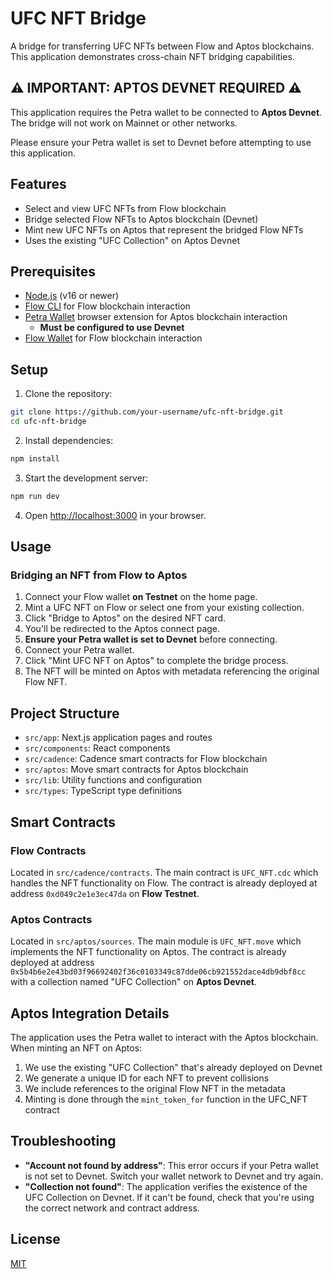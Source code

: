 # UFC NFT Bridge

A bridge for transferring UFC NFTs between Flow and Aptos blockchains. This application demonstrates cross-chain NFT bridging capabilities.

## ⚠️ IMPORTANT: APTOS DEVNET REQUIRED ⚠️

This application requires the Petra wallet to be connected to **Aptos Devnet**. The bridge will not work on Mainnet or other networks.

Please ensure your Petra wallet is set to Devnet before attempting to use this application.

## Features

- Select and view UFC NFTs from Flow blockchain
- Bridge selected Flow NFTs to Aptos blockchain (Devnet)
- Mint new UFC NFTs on Aptos that represent the bridged Flow NFTs
- Uses the existing "UFC Collection" on Aptos Devnet

## Prerequisites

- [Node.js](https://nodejs.org/) (v16 or newer)
- [Flow CLI](https://docs.onflow.org/flow-cli/install/) for Flow blockchain interaction
- [Petra Wallet](https://petra.app/) browser extension for Aptos blockchain interaction
  - **Must be configured to use Devnet**
- [Flow Wallet](https://docs.onflow.org/flow-wallet/) for Flow blockchain interaction

## Setup

1. Clone the repository:

```bash
git clone https://github.com/your-username/ufc-nft-bridge.git
cd ufc-nft-bridge
```

2. Install dependencies:

```bash
npm install
```

3. Start the development server:

```bash
npm run dev
```

4. Open [http://localhost:3000](http://localhost:3000) in your browser.

## Usage

### Bridging an NFT from Flow to Aptos

1. Connect your Flow wallet **on Testnet** on the home page.
2. Mint a UFC NFT on Flow or select one from your existing collection.
3. Click "Bridge to Aptos" on the desired NFT card.
4. You'll be redirected to the Aptos connect page.
5. **Ensure your Petra wallet is set to Devnet** before connecting.
6. Connect your Petra wallet.
7. Click "Mint UFC NFT on Aptos" to complete the bridge process.
8. The NFT will be minted on Aptos with metadata referencing the original Flow NFT.

## Project Structure

- `src/app`: Next.js application pages and routes
- `src/components`: React components
- `src/cadence`: Cadence smart contracts for Flow blockchain
- `src/aptos`: Move smart contracts for Aptos blockchain 
- `src/lib`: Utility functions and configuration
- `src/types`: TypeScript type definitions

## Smart Contracts

### Flow Contracts

Located in `src/cadence/contracts`. The main contract is `UFC_NFT.cdc` which handles the NFT functionality on Flow. The contract is already deployed at address `0xd049c2e1e3ec47da` on **Flow Testnet**.

### Aptos Contracts

Located in `src/aptos/sources`. The main module is `UFC_NFT.move` which implements the NFT functionality on Aptos. The contract is already deployed at address `0x5b4b6e2e43bd03f96692402f36c0103349c87dde06cb921552dace4db9dbf8cc` with a collection named "UFC Collection" on **Aptos Devnet**.

## Aptos Integration Details

The application uses the Petra wallet to interact with the Aptos blockchain. When minting an NFT on Aptos:

1. We use the existing "UFC Collection" that's already deployed on Devnet
2. We generate a unique ID for each NFT to prevent collisions
3. We include references to the original Flow NFT in the metadata
4. Minting is done through the `mint_token_for` function in the UFC_NFT contract

## Troubleshooting

- **"Account not found by address"**: This error occurs if your Petra wallet is not set to Devnet. Switch your wallet network to Devnet and try again.
- **"Collection not found"**: The application verifies the existence of the UFC Collection on Devnet. If it can't be found, check that you're using the correct network and contract address.

## License

[MIT](LICENSE)
